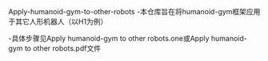 Apply-humanoid-gym-to-other-robots
-本仓库旨在将humanoid-gym框架应用于其它人形机器人（以H1为例）

-具体步骤见Apply humanoid-gym to other robots.one或Apply humanoid-gym to other robots.pdf文件

